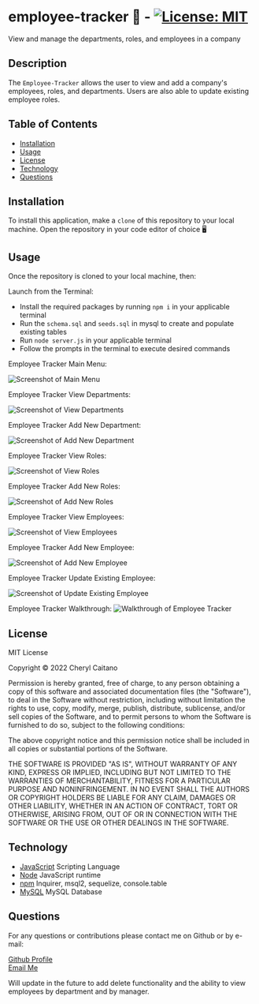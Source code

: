 # employee-tracker 📄 - [![License: MIT](https://img.shields.io/badge/License-MIT-yellow.svg)](https://opensource.org/licenses/MIT)
View and manage the departments, roles, and employees in a company
## **Description**
The `Employee-Tracker` allows the user to view and add a company's employees, roles, and departments. Users are also able to update existing employee roles.

## **Table of Contents**

- [Installation](#installation)
- [Usage](#usage)
- [License](#license)
- [Technology](#technology)
- [Questions](#questions)

## **Installation**

To install this application, make a `clone` of this repository to your local machine. Open the repository in your code editor of choice 🖥️ 

## **Usage**

Once the repository is cloned to your local machine, then:

Launch from the Terminal:
- Install the required packages by running `npm i` in your applicable terminal
- Run the `schema.sql` and `seeds.sql` in mysql to create and populate existing tables
- Run `node server.js` in your applicable terminal
- Follow the prompts in the terminal to execute desired commands

Employee Tracker Main Menu:

![Screenshot of Main Menu](./assets/images/main-menu.JPG)

Employee Tracker View Departments:

![Screenshot of View Departments](./assets/images/view-departments.JPG)

Employee Tracker Add New Department:

![Screenshot of Add New Department](./assets/images/add-department.JPG)

Employee Tracker View Roles:

![Screenshot of View Roles](./assets/images/view-roles.JPG)

Employee Tracker Add New Roles:

![Screenshot of Add New Roles](./assets/images/add-role.JPG)

Employee Tracker View Employees:

![Screenshot of View Employees](./assets/images/view-employees.JPG)

Employee Tracker Add New Employee:

![Screenshot of Add New Employee](./assets/images/add-employee.JPG)

Employee Tracker Update Existing Employee:

![Screenshot of Update Existing Employee](./assets/images/update-employee.JPG)

Employee Tracker Walkthrough:
![Walkthrough of Employee Tracker]()

## **License**

<p>
MIT License

Copyright &copy; 2022 Cheryl Caitano

Permission is hereby granted, free of charge, to any person obtaining a copy
of this software and associated documentation files (the "Software"), to deal
in the Software without restriction, including without limitation the rights
to use, copy, modify, merge, publish, distribute, sublicense, and/or sell
copies of the Software, and to permit persons to whom the Software is
furnished to do so, subject to the following conditions:

The above copyright notice and this permission notice shall be included in all
copies or substantial portions of the Software.

THE SOFTWARE IS PROVIDED "AS IS", WITHOUT WARRANTY OF ANY KIND, EXPRESS OR
IMPLIED, INCLUDING BUT NOT LIMITED TO THE WARRANTIES OF MERCHANTABILITY,
FITNESS FOR A PARTICULAR PURPOSE AND NONINFRINGEMENT. IN NO EVENT SHALL THE
AUTHORS OR COPYRIGHT HOLDERS BE LIABLE FOR ANY CLAIM, DAMAGES OR OTHER
LIABILITY, WHETHER IN AN ACTION OF CONTRACT, TORT OR OTHERWISE, ARISING FROM,
OUT OF OR IN CONNECTION WITH THE SOFTWARE OR THE USE OR OTHER DEALINGS IN THE
SOFTWARE.

</p>

## **Technology**

- [JavaScript](https://www.javascript.com/) Scripting Language
- [Node](https://nodejs.org/en/) JavaScript runtime
- [npm](https://www.npmjs.com/) Inquirer, msql2, sequelize, console.table
- [MySQL](https://dev.mysql.com/doc/) MySQL Database

## **Questions**

For any questions or contributions please contact me on Github or by e-mail:

[Github Profile](https://www.github.com/ccaitano)  
[Email Me](mailto:cheryl.caitano@gmail.com)

Will update in the future to add delete functionality and the ability to view employees by department and by manager.